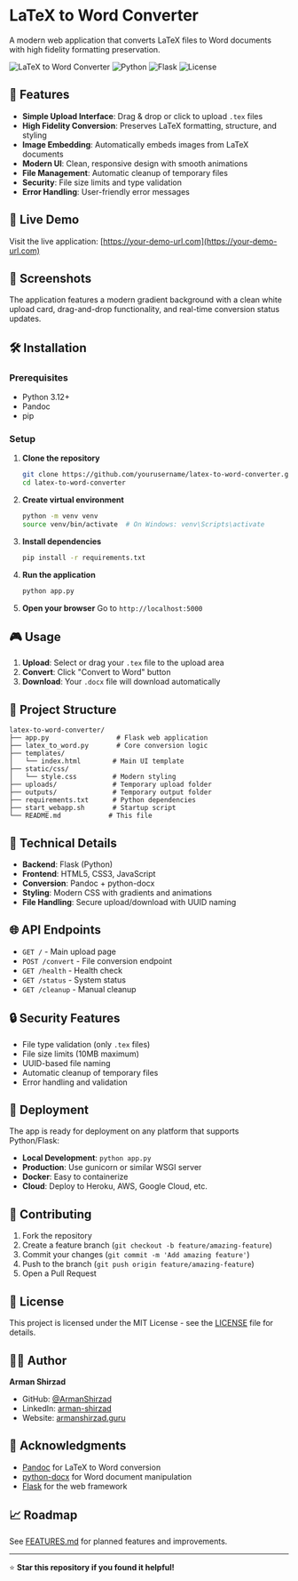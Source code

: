 # LaTeX to Word Converter

A modern web application that converts LaTeX files to Word documents with high fidelity formatting preservation.

![LaTeX to Word Converter](https://img.shields.io/badge/LaTeX-Word%20Converter-blue?style=for-the-badge&logo=latex)
![Python](https://img.shields.io/badge/Python-3.12+-green?style=for-the-badge&logo=python)
![Flask](https://img.shields.io/badge/Flask-3.0+-red?style=for-the-badge&logo=flask)
![License](https://img.shields.io/badge/License-MIT-yellow?style=for-the-badge)

## 🚀 Features

- **Simple Upload Interface**: Drag & drop or click to upload `.tex` files
- **High Fidelity Conversion**: Preserves LaTeX formatting, structure, and styling
- **Image Embedding**: Automatically embeds images from LaTeX documents
- **Modern UI**: Clean, responsive design with smooth animations
- **File Management**: Automatic cleanup of temporary files
- **Security**: File size limits and type validation
- **Error Handling**: User-friendly error messages

## 🎯 Live Demo

Visit the live application: [https://your-demo-url.com](https://your-demo-url.com)

## 📸 Screenshots

The application features a modern gradient background with a clean white upload card, drag-and-drop functionality, and real-time conversion status updates.

## 🛠️ Installation

### Prerequisites

- Python 3.12+
- Pandoc
- pip

### Setup

1. **Clone the repository**
   ```bash
   git clone https://github.com/yourusername/latex-to-word-converter.git
   cd latex-to-word-converter
   ```

2. **Create virtual environment**
   ```bash
   python -m venv venv
   source venv/bin/activate  # On Windows: venv\Scripts\activate
   ```

3. **Install dependencies**
   ```bash
   pip install -r requirements.txt
   ```

4. **Run the application**
   ```bash
   python app.py
   ```

5. **Open your browser**
   Go to `http://localhost:5000`

## 🎮 Usage

1. **Upload**: Select or drag your `.tex` file to the upload area
2. **Convert**: Click "Convert to Word" button
3. **Download**: Your `.docx` file will download automatically

## 📁 Project Structure

```
latex-to-word-converter/
├── app.py                 # Flask web application
├── latex_to_word.py       # Core conversion logic
├── templates/
│   └── index.html        # Main UI template
├── static/css/
│   └── style.css         # Modern styling
├── uploads/              # Temporary upload folder
├── outputs/              # Temporary output folder
├── requirements.txt      # Python dependencies
├── start_webapp.sh       # Startup script
└── README.md            # This file
```

## 🔧 Technical Details

- **Backend**: Flask (Python)
- **Frontend**: HTML5, CSS3, JavaScript
- **Conversion**: Pandoc + python-docx
- **Styling**: Modern CSS with gradients and animations
- **File Handling**: Secure upload/download with UUID naming

## 🌐 API Endpoints

- `GET /` - Main upload page
- `POST /convert` - File conversion endpoint
- `GET /health` - Health check
- `GET /status` - System status
- `GET /cleanup` - Manual cleanup

## 🔒 Security Features

- File type validation (only `.tex` files)
- File size limits (10MB maximum)
- UUID-based file naming
- Automatic cleanup of temporary files
- Error handling and validation

## 🚀 Deployment

The app is ready for deployment on any platform that supports Python/Flask:

- **Local Development**: `python app.py`
- **Production**: Use gunicorn or similar WSGI server
- **Docker**: Easy to containerize
- **Cloud**: Deploy to Heroku, AWS, Google Cloud, etc.

## 🤝 Contributing

1. Fork the repository
2. Create a feature branch (`git checkout -b feature/amazing-feature`)
3. Commit your changes (`git commit -m 'Add amazing feature'`)
4. Push to the branch (`git push origin feature/amazing-feature`)
5. Open a Pull Request

## 📝 License

This project is licensed under the MIT License - see the [LICENSE](LICENSE) file for details.

## 👨‍💻 Author

**Arman Shirzad**
- GitHub: [@ArmanShirzad](https://github.com/ArmanShirzad)
- LinkedIn: [arman-shirzad](https://linkedin.com/in/arman-shirzad)
- Website: [armanshirzad.guru](https://armanshirzad.guru)

## 🙏 Acknowledgments

- [Pandoc](https://pandoc.org/) for LaTeX to Word conversion
- [python-docx](https://python-docx.readthedocs.io/) for Word document manipulation
- [Flask](https://flask.palletsprojects.com/) for the web framework

## 📈 Roadmap

See [FEATURES.md](FEATURES.md) for planned features and improvements.

---

⭐ **Star this repository if you found it helpful!**